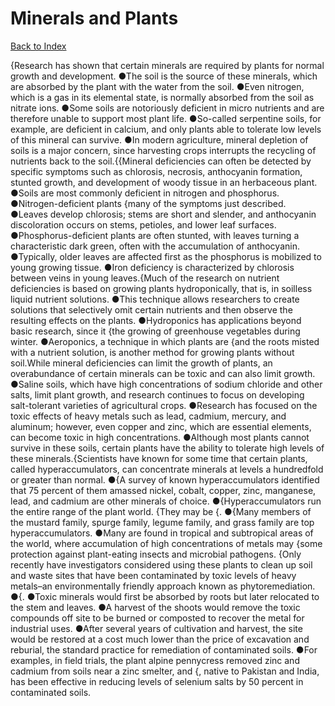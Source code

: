 # Minerals and Plants
[Back to Index](https://github.com/windows10010/tpoExtractor/blog/master/README.md)

{Research has shown that certain minerals are required by plants for normal growth and development. ●The soil is the source of these minerals, which are absorbed by the plant with the water from the soil. ●Even nitrogen, which is a gas in its elemental state, is normally absorbed from the soil as nitrate ions. ●Some soils are notoriously deficient in micro nutrients and are therefore unable to support most plant life. ●So-called serpentine soils, for example, are deficient in calcium, and only plants able to tolerate low levels of this mineral can survive. ●In modern agriculture, mineral depletion of soils is a major concern, since harvesting crops interrupts the recycling of nutrients back to the soil.{{Mineral deficiencies can often be detected by specific symptoms such as chlorosis, necrosis, anthocyanin formation, stunted growth, and development of woody tissue in an herbaceous plant. ●Soils are most commonly deficient in nitrogen and phosphorus. ●Nitrogen-deficient plants {many of the symptoms just described. ●Leaves develop chlorosis; stems are short and slender, and anthocyanin discoloration occurs on stems, petioles, and lower leaf surfaces. ●Phosphorus-deficient plants are often stunted, with leaves turning a characteristic dark green, often with the accumulation of anthocyanin. ●Typically, older leaves are affected first as the phosphorus is mobilized to young growing tissue. ●Iron deficiency is characterized by chlorosis between veins in young leaves.{Much of the research on nutrient deficiencies is based on growing plants hydroponically, that is, in soilless liquid nutrient solutions. ●This technique allows researchers to create solutions that selectively omit certain nutrients and then observe the resulting effects on the plants. ●Hydroponics has applications beyond basic research, since it {the growing of greenhouse vegetables during winter. ●Aeroponics, a technique in which plants are {and the roots misted with a nutrient solution, is another method for growing plants without soil.While mineral deficiencies can limit the growth of plants, an overabundance of certain minerals can be toxic and can also limit growth. ●Saline soils, which have high concentrations of sodium chloride and other salts, limit plant growth, and research continues to focus on developing salt-tolerant varieties of agricultural crops. ●Research has focused on the toxic effects of heavy metals such as lead, cadmium, mercury, and aluminum; however, even copper and zinc, which are essential elements, can become toxic in high concentrations. ●Although most plants cannot survive in these soils, certain plants have the ability to tolerate high levels of these minerals.{Scientists have known for some time that certain plants, called hyperaccumulators, can concentrate minerals at levels a hundredfold or greater than normal.
●{A survey of known hyperaccumulators identified that 75 percent of them amassed nickel, cobalt, copper, zinc, manganese, lead, and cadmium are other minerals of choice.
●{Hyperaccumulators run the entire range of the plant world. 
{They may be {. ●{Many members of the mustard family, spurge family, legume family, and grass family are top hyperaccumulators.
●Many are found in tropical and subtropical areas of the world, where accumulation of high concentrations of metals may {some protection against plant-eating insects and microbial pathogens.        {Only recently have investigators considered using these plants to clean up soil and waste sites that have been contaminated by toxic levels of heavy metals–an environmentally friendly approach known as phytoremediation. ●{. ●Toxic minerals would first be absorbed by roots but later relocated to the stem and leaves. ●A harvest of the shoots would remove the toxic compounds off site to be burned or composted to recover the metal for industrial uses. ●After several years of cultivation and harvest, the site would be restored at a cost much lower than the price of excavation and reburial, the standard practice for remediation of contaminated soils. ●For examples, in field trials, the plant alpine pennycress removed zinc and cadmium from soils near a zinc smelter, and {, native to Pakistan and India, has been effective in reducing levels of selenium salts by 50 percent in contaminated soils.